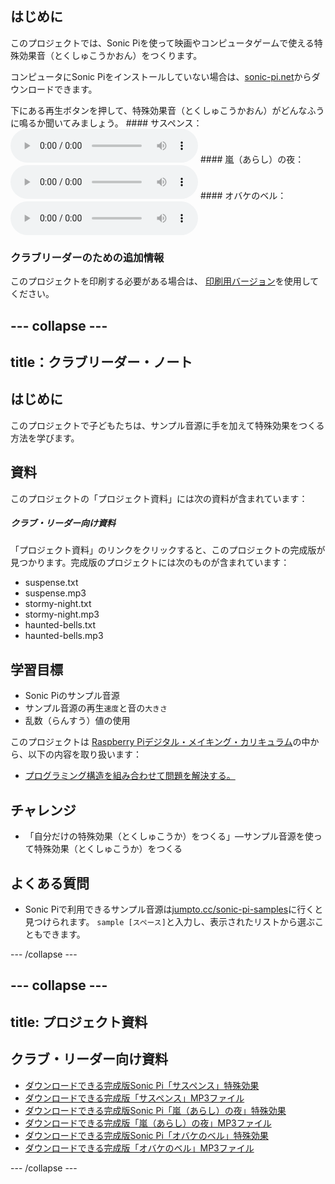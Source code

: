 ## はじめに

このプロジェクトでは、Sonic Piを使って映画やコンピュータゲームで使える特殊効果音（とくしゅこうかおん）をつくります。

コンピュータにSonic Piをインストールしていない場合は、[sonic-pi.net](https://sonic-pi.net/)からダウンロードできます。

<div id="audio-preview" class="pdf-hidden">
  下にある再生ボタンを押して、特殊効果音（とくしゅこうかおん）がどんなふうに鳴るか聞いてみましょう。 #### サスペンス： <audio controls preload> <source src="resources/suspense.mp3" type="audio/mpeg"> お使いのブラウザは<code>audio</code>要素をサポートしていません。 </audio> #### 嵐（あらし）の夜： <audio controls preload> <source src="resources/stormy-night.mp3" type="audio/mpeg"> お使いのブラウザは<code>audio</code>要素をサポートしていません。 </audio> #### オバケのベル： <audio controls preload> <source src="resources/haunted-bells.mp3" type="audio/mpeg"> お使いのブラウザは<code>audio</code>要素をサポートしていません。 </audio>
</div>

### クラブリーダーのための追加情報

このプロジェクトを印刷する必要がある場合は、 [印刷用バージョン](https://projects.raspberrypi.org/en/projects/special-effects/print)を使用してください。

## \--- collapse \---

## title：クラブリーダー・ノート

## はじめに

このプロジェクトで子どもたちは、サンプル音源に手を加えて特殊効果をつくる方法を学びます。

## 資料

このプロジェクトの「プロジェクト資料」には次の資料が含まれています：

##### クラブ・リーダー向け資料

「プロジェクト資料」のリンクをクリックすると、このプロジェクトの完成版が見つかります。完成版のプロジェクトには次のものが含まれています：

* suspense.txt
* suspense.mp3
* stormy-night.txt
* stormy-night.mp3
* haunted-bells.txt
* haunted-bells.mp3

## 学習目標

* Sonic Piのサンプル音源
* サンプル音源の再生`速度`と音の`大きさ`
* 乱数（らんすう）値の使用

このプロジェクトは [Raspberry Piデジタル・メイキング・カリキュラム](http://rpf.io/curriculum)の中から、以下の内容を取り扱います：

* [プログラミング構造を組み合わせて問題を解決する。](https://www.raspberrypi.org/curriculum/programming/builder)

## チャレンジ

* 「自分だけの特殊効果（とくしゅこうか）をつくる」—サンプル音源を使って特殊効果（とくしゅこうか）をつくる

## よくある質問

* Sonic Piで利用できるサンプル音源は[jumpto.cc/sonic-pi-samples](http://jumpto.cc/sonic-pi-samples)に行くと見つけられます。 `sample [スペース]`と入力し、表示されたリストから選ぶこともできます。

\--- /collapse \---

## \--- collapse \---

## title: プロジェクト資料

## クラブ・リーダー向け資料

* [ダウンロードできる完成版Sonic Pi「サスペンス」特殊効果](resources/suspense.txt)
* [ダウンロードできる完成版「サスペンス」MP3ファイル](resources/suspense.mp3)
* [ダウンロードできる完成版Sonic Pi「嵐（あらし）の夜」特殊効果](resources/stormy-night.txt)
* [ダウンロードできる完成版「嵐（あらし）の夜」MP3ファイル](resources/stormy-night.mp3)
* [ダウンロードできる完成版Sonic Pi「オバケのベル」特殊効果](resources/haunted-bells.txt)
* [ダウンロードできる完成版「オバケのベル」MP3ファイル](resources/haunted-bells.mp3)

\--- /collapse \---